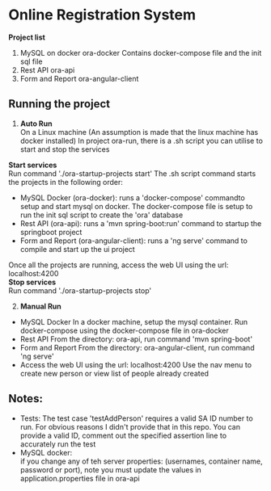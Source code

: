 # Online Registration System

**Project list**
1. MySQL on docker
ora-docker
Contains docker-compose file and the init sql file
2. Rest API
ora-api
3. Form and Report
ora-angular-client

## Running the project

1. **Auto Run** <br/>
On a Linux machine (An assumption is made that the linux machine has docker installed)
In project ora-run, there is a .sh script you can utilise to start and stop the services

**Start services** <br/>
Run command './ora-startup-projects start'
The .sh script command starts the projects in the following order:
* MySQL Docker (ora-docker): runs a 'docker-compose' commandto setup and start mysql on docker. The docker-compose file is setup to run the init sql script to create the 'ora' database
* Rest API (ora-api): runs a 'mvn spring-boot:run' command to startup the springboot project
* Form and Report (ora-angular-client): runs a 'ng serve' command to compile and start up the ui project

Once all the projects are running, access the web UI using the url: localhost:4200
<br />
**Stop services**<br/>
Run command './ora-startup-projects stop'

2. **Manual Run** <br/>
* MySQL Docker
In a docker machine, setup the mysql container. Run docker-compose using the docker-compose file in ora-docker
* Rest API 
From the directory: ora-api, run command 'mvn spring-boot'
* Form and Report 
From the directory: ora-angular-client, run command 'ng serve'
* Access the web UI using the url: localhost:4200 Use the nav menu to create new person or view list of people already created


## Notes:
* Tests: <r/>
The test case 'testAddPerson' requires a valid SA ID number to run. For obvious reasons I didn't provide that in this repo. You can provide a valid ID, comment out the specified assertion line to accurately run the test
* MySQL docker: <br/> 
if you change any of teh server properties: (usernames, container name, password or port), note you must update the values in application.properties file in ora-api
